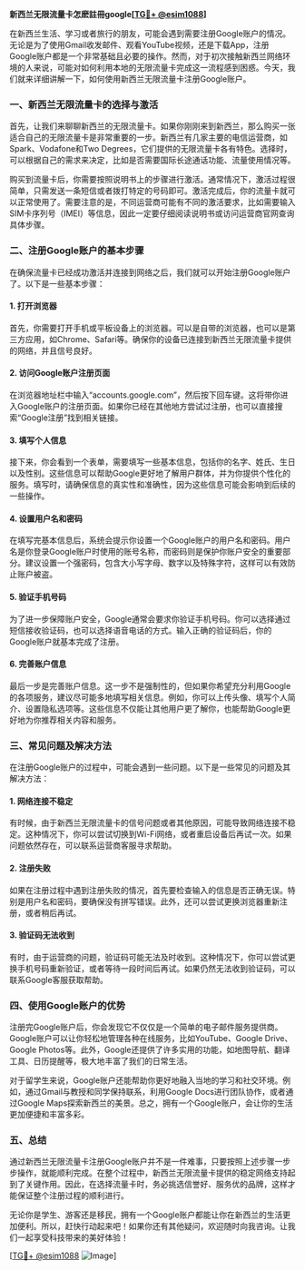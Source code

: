 **新西兰无限流量卡怎麽註冊google[[TG💪+ @esim1088](https://t.me/s/esim1088)]**

在新西兰生活、学习或者旅行的朋友，可能会遇到需要注册Google账户的情况。无论是为了使用Gmail收发邮件、观看YouTube视频，还是下载App，注册Google账户都是一个非常基础且必要的操作。然而，对于初次接触新西兰网络环境的人来说，可能对如何利用本地的无限流量卡完成这一流程感到困惑。今天，我们就来详细讲解一下，如何使用新西兰无限流量卡注册Google账户。

### 一、新西兰无限流量卡的选择与激活

首先，让我们来聊聊新西兰的无限流量卡。如果你刚刚来到新西兰，那么购买一张适合自己的无限流量卡是非常重要的一步。新西兰有几家主要的电信运营商，如Spark、Vodafone和Two Degrees，它们提供的无限流量卡各有特色。选择时，可以根据自己的需求来决定，比如是否需要国际长途通话功能、流量使用情况等。

购买到流量卡后，你需要按照说明书上的步骤进行激活。通常情况下，激活过程很简单，只需发送一条短信或者拨打特定的号码即可。激活完成后，你的流量卡就可以正常使用了。需要注意的是，不同运营商可能有不同的激活要求，比如需要输入SIM卡序列号（IMEI）等信息，因此一定要仔细阅读说明书或访问运营商官网查询具体步骤。

### 二、注册Google账户的基本步骤

在确保流量卡已经成功激活并连接到网络之后，我们就可以开始注册Google账户了。以下是一些基本步骤：

#### 1. 打开浏览器

首先，你需要打开手机或平板设备上的浏览器。可以是自带的浏览器，也可以是第三方应用，如Chrome、Safari等。确保你的设备已连接到新西兰无限流量卡提供的网络，并且信号良好。

#### 2. 访问Google账户注册页面

在浏览器地址栏中输入“accounts.google.com”，然后按下回车键。这将带你进入Google账户的注册页面。如果你已经在其他地方尝试过注册，也可以直接搜索“Google注册”找到相关链接。

#### 3. 填写个人信息

接下来，你会看到一个表单，需要填写一些基本信息，包括你的名字、姓氏、生日以及性别。这些信息可以帮助Google更好地了解用户群体，并为你提供个性化的服务。填写时，请确保信息的真实性和准确性，因为这些信息可能会影响到后续的一些操作。

#### 4. 设置用户名和密码

在填写完基本信息后，系统会提示你设置一个Google账户的用户名和密码。用户名是你登录Google账户时使用的账号名称，而密码则是保护你账户安全的重要部分。建议设置一个强密码，包含大小写字母、数字以及特殊字符，这样可以有效防止账户被盗。

#### 5. 验证手机号码

为了进一步保障账户安全，Google通常会要求你验证手机号码。你可以选择通过短信接收验证码，也可以选择语音电话的方式。输入正确的验证码后，你的Google账户就基本完成了注册。

#### 6. 完善账户信息

最后一步是完善账户信息。这一步不是强制性的，但如果你希望充分利用Google的各项服务，建议尽可能多地填写相关信息。例如，你可以上传头像、填写个人简介、设置隐私选项等。这些信息不仅能让其他用户更了解你，也能帮助Google更好地为你推荐相关内容和服务。

### 三、常见问题及解决方法

在注册Google账户的过程中，可能会遇到一些问题。以下是一些常见的问题及其解决方法：

#### 1. 网络连接不稳定

有时候，由于新西兰无限流量卡的信号问题或者其他原因，可能导致网络连接不稳定。这种情况下，你可以尝试切换到Wi-Fi网络，或者重启设备后再试一次。如果问题依然存在，可以联系运营商客服寻求帮助。

#### 2. 注册失败

如果在注册过程中遇到注册失败的情况，首先要检查输入的信息是否正确无误。特别是用户名和密码，要确保没有拼写错误。此外，还可以尝试更换浏览器重新注册，或者稍后再试。

#### 3. 验证码无法收到

有时，由于运营商的问题，验证码可能无法及时收到。这种情况下，你可以尝试更换手机号码重新验证，或者等待一段时间后再试。如果仍然无法收到验证码，可以联系Google客服获取帮助。

### 四、使用Google账户的优势

注册完Google账户后，你会发现它不仅仅是一个简单的电子邮件服务提供商。Google账户可以让你轻松地管理各种在线服务，比如YouTube、Google Drive、Google Photos等。此外，Google还提供了许多实用的功能，如地图导航、翻译工具、日历提醒等，极大地丰富了我们的日常生活。

对于留学生来说，Google账户还能帮助你更好地融入当地的学习和社交环境。例如，通过Gmail与教授和同学保持联系，利用Google Docs进行团队协作，或者通过Google Maps探索新西兰的美景。总之，拥有一个Google账户，会让你的生活更加便捷和丰富多彩。

### 五、总结

通过新西兰无限流量卡注册Google账户并不是一件难事，只要按照上述步骤一步步操作，就能顺利完成。在整个过程中，新西兰无限流量卡提供的稳定网络支持起到了关键作用。因此，在选择流量卡时，务必挑选信誉好、服务优的品牌，这样才能保证整个注册过程的顺利进行。

无论你是学生、游客还是移民，拥有一个Google账户都能让你在新西兰的生活更加便利。所以，赶快行动起来吧！如果你还有其他疑问，欢迎随时向我咨询。让我们一起享受科技带来的美好体验！

[[TG💪+ @esim1088](https://t.me/s/esim1088) ![Image](https://i.postimg.cc/4NQfJmqS/Snipaste-2025-05-13-00-14-12.png)]